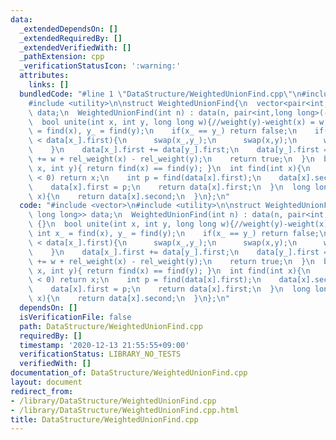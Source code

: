 ```yaml
---
data:
  _extendedDependsOn: []
  _extendedRequiredBy: []
  _extendedVerifiedWith: []
  _pathExtension: cpp
  _verificationStatusIcon: ':warning:'
  attributes:
    links: []
  bundledCode: "#line 1 \"DataStructure/WeightedUnionFind.cpp\"\n#include <vector>\n\
    #include <utility>\n\nstruct WeightedUnionFind{\n  vector<pair<int, long long>>\
    \ data;\n  WeightedUnionFind(int n) : data(n, pair<int,long long>(-1,0LL)) {}\n\
    \  bool unite(int x, int y, long long w){//weight(y)-weight(x) = w;\n    int x_\
    \ = find(x), y_ = find(y);\n    if(x_ == y_) return false;\n    if(data[y_].first\
    \ < data[x_].first){\n      swap(x_,y_);\n      swap(x,y);\n      w *= -1LL;\n\
    \    }\n    data[x_].first += data[y_].first;\n    data[y_].first = x_;\n    data[y_].second\
    \ += w + rel_weight(x) - rel_weight(y);\n    return true;\n  }\n  bool same(int\
    \ x, int y){ return find(x) == find(y); }\n  int find(int x){\n    if(data[x].first\
    \ < 0) return x;\n    int p = find(data[x].first);\n    data[x].second += data[data[x].first].second;\n\
    \    data[x].first = p;\n    return data[x].first;\n  }\n  long long rel_weight(int\
    \ x){\n    return data[x].second;\n  }\n};\n"
  code: "#include <vector>\n#include <utility>\n\nstruct WeightedUnionFind{\n  vector<pair<int,\
    \ long long>> data;\n  WeightedUnionFind(int n) : data(n, pair<int,long long>(-1,0LL))\
    \ {}\n  bool unite(int x, int y, long long w){//weight(y)-weight(x) = w;\n   \
    \ int x_ = find(x), y_ = find(y);\n    if(x_ == y_) return false;\n    if(data[y_].first\
    \ < data[x_].first){\n      swap(x_,y_);\n      swap(x,y);\n      w *= -1LL;\n\
    \    }\n    data[x_].first += data[y_].first;\n    data[y_].first = x_;\n    data[y_].second\
    \ += w + rel_weight(x) - rel_weight(y);\n    return true;\n  }\n  bool same(int\
    \ x, int y){ return find(x) == find(y); }\n  int find(int x){\n    if(data[x].first\
    \ < 0) return x;\n    int p = find(data[x].first);\n    data[x].second += data[data[x].first].second;\n\
    \    data[x].first = p;\n    return data[x].first;\n  }\n  long long rel_weight(int\
    \ x){\n    return data[x].second;\n  }\n};\n"
  dependsOn: []
  isVerificationFile: false
  path: DataStructure/WeightedUnionFind.cpp
  requiredBy: []
  timestamp: '2020-12-13 21:55:55+09:00'
  verificationStatus: LIBRARY_NO_TESTS
  verifiedWith: []
documentation_of: DataStructure/WeightedUnionFind.cpp
layout: document
redirect_from:
- /library/DataStructure/WeightedUnionFind.cpp
- /library/DataStructure/WeightedUnionFind.cpp.html
title: DataStructure/WeightedUnionFind.cpp
---
```

